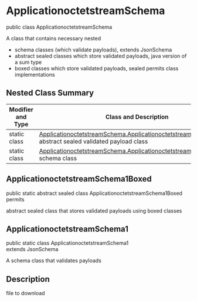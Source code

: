 # ApplicationoctetstreamSchema
public class ApplicationoctetstreamSchema<br>

A class that contains necessary nested
- schema classes (which validate payloads), extends JsonSchema
- abstract sealed classes which store validated payloads, java version of a sum type
- boxed classes which store validated payloads, sealed permits class implementations

## Nested Class Summary
| Modifier and Type | Class and Description |
| ----------------- | ---------------------- |
| static class | [ApplicationoctetstreamSchema.ApplicationoctetstreamSchema1Boxed](#applicationoctetstreamschema1boxed)<br> abstract sealed validated payload class |
| static class | [ApplicationoctetstreamSchema.ApplicationoctetstreamSchema1](#applicationoctetstreamschema1)<br> schema class |

## ApplicationoctetstreamSchema1Boxed
public static abstract sealed class ApplicationoctetstreamSchema1Boxed<br>
permits<br>

abstract sealed class that stores validated payloads using boxed classes

## ApplicationoctetstreamSchema1
public static class ApplicationoctetstreamSchema1<br>
extends JsonSchema

A schema class that validates payloads

## Description
file to download
